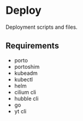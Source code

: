 # Deploy

Deployment scripts and files.

## Requirements

- porto
- portoshim
- kubeadm
- kubectl
- helm
- cilium cli
- hubble cli
- go
- yt cli

